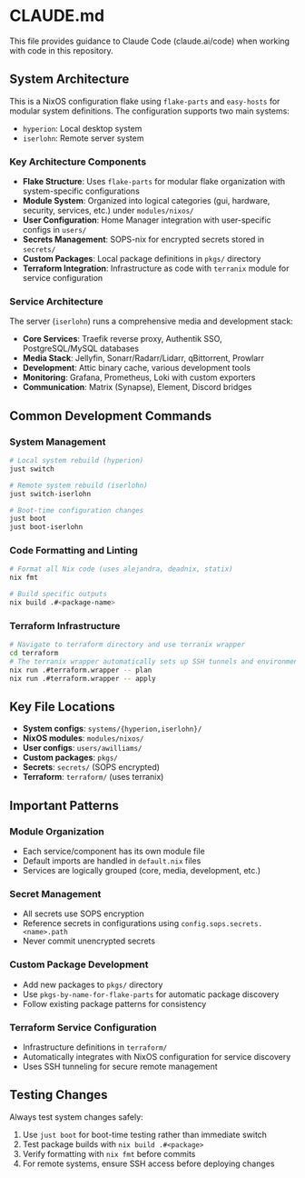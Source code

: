 # CLAUDE.md

This file provides guidance to Claude Code (claude.ai/code) when working with code in this repository.

## System Architecture

This is a NixOS configuration flake using `flake-parts` and `easy-hosts` for modular system definitions. The configuration supports two main systems:

- `hyperion`: Local desktop system
- `iserlohn`: Remote server system

### Key Architecture Components

- **Flake Structure**: Uses `flake-parts` for modular flake organization with system-specific configurations
- **Module System**: Organized into logical categories (gui, hardware, security, services, etc.) under `modules/nixos/`
- **User Configuration**: Home Manager integration with user-specific configs in `users/`
- **Secrets Management**: SOPS-nix for encrypted secrets stored in `secrets/`
- **Custom Packages**: Local package definitions in `pkgs/` directory
- **Terraform Integration**: Infrastructure as code with `terranix` module for service configuration

### Service Architecture

The server (`iserlohn`) runs a comprehensive media and development stack:

- **Core Services**: Traefik reverse proxy, Authentik SSO, PostgreSQL/MySQL databases
- **Media Stack**: Jellyfin, Sonarr/Radarr/Lidarr, qBittorrent, Prowlarr
- **Development**: Attic binary cache, various development tools
- **Monitoring**: Grafana, Prometheus, Loki with custom exporters
- **Communication**: Matrix (Synapse), Element, Discord bridges

## Common Development Commands

### System Management

```bash
# Local system rebuild (hyperion)
just switch

# Remote system rebuild (iserlohn)
just switch-iserlohn

# Boot-time configuration changes
just boot
just boot-iserlohn
```

### Code Formatting and Linting

```bash
# Format all Nix code (uses alejandra, deadnix, statix)
nix fmt

# Build specific outputs
nix build .#<package-name>
```

### Terraform Infrastructure

```bash
# Navigate to terraform directory and use terranix wrapper
cd terraform
# The terranix wrapper automatically sets up SSH tunnels and environment variables
nix run .#terraform.wrapper -- plan
nix run .#terraform.wrapper -- apply
```

## Key File Locations

- **System configs**: `systems/{hyperion,iserlohn}/`
- **NixOS modules**: `modules/nixos/`
- **User configs**: `users/awilliams/`
- **Custom packages**: `pkgs/`
- **Secrets**: `secrets/` (SOPS encrypted)
- **Terraform**: `terraform/` (uses terranix)

## Important Patterns

### Module Organization

- Each service/component has its own module file
- Default imports are handled in `default.nix` files
- Services are logically grouped (core, media, development, etc.)

### Secret Management

- All secrets use SOPS encryption
- Reference secrets in configurations using `config.sops.secrets.<name>.path`
- Never commit unencrypted secrets

### Custom Package Development

- Add new packages to `pkgs/` directory
- Use `pkgs-by-name-for-flake-parts` for automatic package discovery
- Follow existing package patterns for consistency

### Terraform Service Configuration

- Infrastructure definitions in `terraform/`
- Automatically integrates with NixOS configuration for service discovery
- Uses SSH tunneling for secure remote management

## Testing Changes

Always test system changes safely:

1. Use `just boot` for boot-time testing rather than immediate switch
2. Test package builds with `nix build .#<package>`
3. Verify formatting with `nix fmt` before commits
4. For remote systems, ensure SSH access before deploying changes
